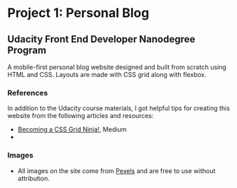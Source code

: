 # Project 1: Personal Blog
## Udacity Front End Developer Nanodegree Program

A mobile-first personal blog website designed and built from scratch using HTML and CSS. Layouts are made with CSS grid along with flexbox.



### References 
In addition to the Udacity course materials, I got helpful tips for creating this website from the following articles and resources: 
- [Becoming a CSS Grid Ninja!](https://medium.com/@elad/becoming-a-css-grid-ninja-f4c6db018cc1), Medium
- 

### Images
- All images on the site come from [Pexels](https://www.pexels.com/creative-commons-images/) and are free to use without attribution.